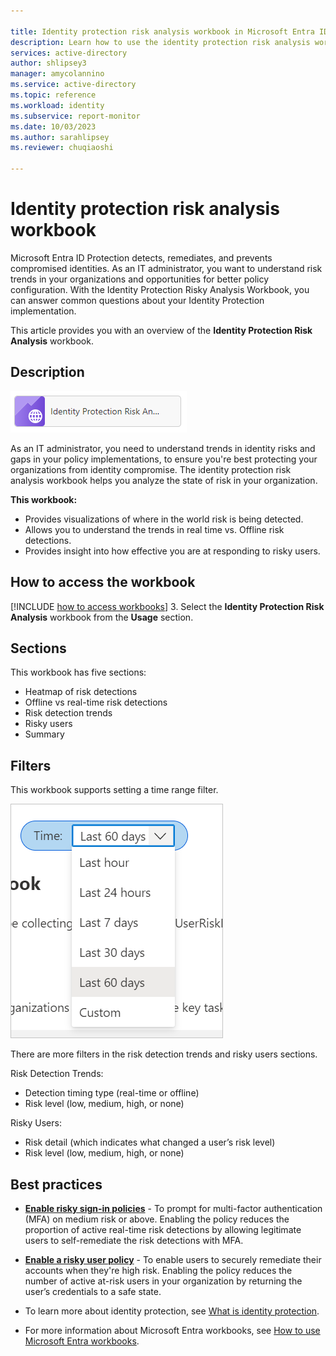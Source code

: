```yaml
---

title: Identity protection risk analysis workbook in Microsoft Entra ID
description: Learn how to use the identity protection risk analysis workbook.
services: active-directory
author: shlipsey3
manager: amycolannino
ms.service: active-directory
ms.topic: reference
ms.workload: identity
ms.subservice: report-monitor
ms.date: 10/03/2023
ms.author: sarahlipsey
ms.reviewer: chuqiaoshi 

---
```

# Identity protection risk analysis workbook

Microsoft Entra ID Protection detects, remediates, and prevents compromised identities. As an IT administrator, you want to understand risk trends in your organizations and opportunities for better policy configuration. With the Identity Protection Risky Analysis Workbook, you can answer common questions about your Identity Protection implementation.

This article provides you with an overview of the **Identity Protection Risk Analysis** workbook.

## Description

![Workbook category](./media/workbook-risk-analysis/workbook-category.png)

As an IT administrator, you need to understand trends in identity risks and gaps in your policy implementations, to ensure you're best protecting your organizations from identity compromise. The identity protection risk analysis workbook helps you analyze the state of risk in your organization.

**This workbook:**

- Provides visualizations of where in the world risk is being detected.
- Allows you to understand the trends in real time vs. Offline risk detections.
- Provides insight into how effective you are at responding to risky users.

## How to access the workbook

[!INCLUDE [how to access workbooks](~/articles/active-directory/includes/how-to-access-workbooks.md)]
3. Select the **Identity Protection Risk Analysis** workbook from the **Usage** section.

## Sections

This workbook has five sections:

- Heatmap of risk detections
- Offline vs real-time risk detections
- Risk detection trends
- Risky users
- Summary

## Filters

This workbook supports setting a time range filter.

![Set time range filter](./media/workbook-risk-analysis/time-range-filter.png)

There are more filters in the risk detection trends and risky users sections. 

Risk Detection Trends:

- Detection timing type (real-time or offline)
- Risk level (low, medium, high, or none)

Risky Users:

- Risk detail (which indicates what changed a user’s risk level)
- Risk level (low, medium, high, or none)

## Best practices

- **[Enable risky sign-in policies](../identity-protection/concept-identity-protection-policies.md#sign-in-risk-based-conditional-access-policy)** - To prompt for multi-factor authentication (MFA) on medium risk or above. Enabling the policy reduces the proportion of active real-time risk detections by allowing legitimate users to self-remediate the risk detections with MFA.

- **[Enable a risky user policy](../identity-protection/howto-identity-protection-configure-risk-policies.md#user-risk-policy-in-conditional-access)** - To enable users to securely remediate their accounts when they're high risk. Enabling the policy reduces the number of active at-risk users in your organization by returning the user’s credentials to a safe state.

- To learn more about identity protection, see [What is identity protection](../identity-protection/overview-identity-protection.md). 

- For more information about Microsoft Entra workbooks, see [How to use Microsoft Entra workbooks](howto-use-azure-monitor-workbooks.md).

